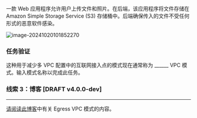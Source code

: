 一款 Web 应用程序允许用户上传文件和照片。在后端，该应用程序将文件存储在 Amazon Simple Storage Service (S3) 存储桶中。后端确保传入的文件不受任何形式的恶意软件感染。

![image-20241020101852270](./img/image-20241020101852270.png)

### 任务验证

这种用于减少多 VPC 配置中的互联网接入点的模式现在通常称为 ______ VPC 模式。输入模式名称以完成此任务。

### 线索 3：博客 [DRAFT v4.0.0-dev]

------

[请阅读此博客](https://aws.amazon.com/blogs/networking-and-content-delivery/building-an-egress-vpc-with-aws-transit-gateway-and-the-aws-cdk/)中有关 Egress VPC 模式的内容。